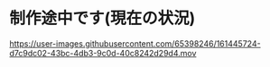# 制作途中です(現在の状況)
https://user-images.githubusercontent.com/65398246/161445724-d7c9dc02-43bc-4db3-9c0d-40c8242d29d4.mov

